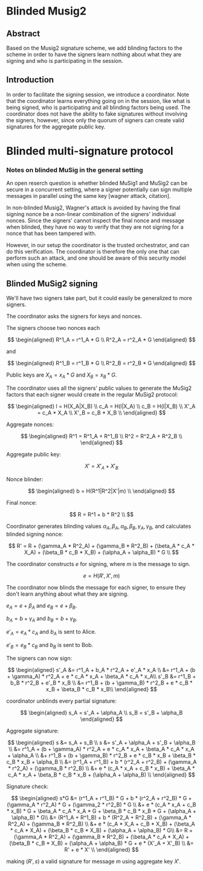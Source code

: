 # Blinded Musig2

## Abstract
Based on the Musig2 signature scheme, we add blinding factors to the scheme in
order to have the signers learn nothing about what they are signing and who is
participating in the session.

## Introduction
In order to facilitate the signing session, we introduce a coordinator. Note
that the coordinator learns everything going on in the session, like what is
being signed, who is participating and all blinding factors being used. The
coordinator does not have the ability to fake signatures without involving the
signers, however, since only the quorum of signers can create valid signatures
for the aggregate public key.

# Blinded multi-signature protocol

### Notes on blinded MuSig in the general setting 
An open reserch question is whether blinded MuSig1 and MuSig2 can be secure in
a concurrent setting, where a signer potentially can sign multiple messages in
parallel using the same key [wagner attack, citation].

In non-blinded Musig2, Wagner's attack is avoided by having the final signing
nonce be a non-linear combination of the signers' individual nonces. Since the
signers' cannot inspect the final nonce and message when blinded, they have no
way to verify that they are not signing for a nonce that has been tampered
with.

However, in our setup the coordinator is the trusted orchestrator, and can do
this verification. The coordinator is therefore the only one that can perform
such an attack, and one should be aware of this security model when using the
scheme.

##  Blinded MuSig2 signing
We'll have two signers take part, but it could easily be generalized to more
signers.

The coordinator asks the signers for keys and nonces.

The signers choose two nonces each 

$$
\begin{aligned}
R^1_A = r^1_A * G  \\
R^2_A = r^2_A * G 
\end{aligned}
$$

and

$$
\begin{aligned}
R^1_B = r^1_B * G \\
R^2_B = r^2_B * G 
\end{aligned}
$$

Public keys are $X_A = x_A * G$ and $X_B = x_B * G$.

The coordinator uses all the signers' public values to generate the MuSig2
factors that each signer would create in the regular MuSig2 protocol:

$$
\begin{aligned}
l = H(X_A|X_B) \\
c_A = H(l|X_A) \\
c_B = H(l|X_B) \\
X'_A = c_A * X_A \\
X'_B = c_B * X_B \\
\end{aligned}
$$

Aggregate nonces:

$$
\begin{aligned}
R^1 = R^1_A + R^1_B \\
R^2 = R^2_A + R^2_B \\
\end{aligned}
$$

Aggregate public key: 

$$
X' = X'_A + X'_B
$$


Nonce blinder:

$$
\begin{aligned}
b = H(R^1|R^2|X'|m) \\
\end{aligned}
$$


Final nonce:

$$
R = R^1 + b * R^2 \\
$$

Coordinator generates blinding values $\alpha_A, \beta_A, \alpha_B, \beta_B, \gamma_A, \gamma_B$, and
calculates blinded signing nonce:

$$
R' = R + (\gamma_A * R^2_A) + (\gamma_B * R^2_B) + (\beta_A * c_A * X_A) + (\beta_B * c_B * X_B) + (\alpha_A + \alpha_B) * G \\
$$

The coordinator constructs $e$ for signing, where $m$ is the message to sign.

$$
e = H(R', X', m)
$$

The coordinator now blinds the message for each signer, to ensure they don't
learn anything about what they are signing.

$e_A = e + \beta_A$ and $e_B = e + \beta_B$.

$b_A = b + \gamma_A$ and $b_B = b + \gamma_B$.

$e'_A = e_A * c_A$ and $b_A$ is sent to Alice.

$e'_B = e_B * c_B$ and $b_B$ is sent to Bob.

The signers can now sign:

$$
\begin{aligned}
s'_A &= r^1_A + b_A * r^2_A + e'_A * x_A \\
    &= r^1_A + (b + \gamma_A) * r^2_A + e * c_A * x_A + \beta_A * c_A * x_A\\
s'_B &= r^1_B + b_B * r^2_B + e'_B * x_B \\
    &= r^1_B + (b + \gamma_B) * r^2_B + e * c_B * x_B + \beta_B * c_B * x_B\\
\end{aligned}
$$

coordinator unblinds every partial signature:

$$
\begin{aligned}
s_A = s'_A + \alpha_A \\
s_B = s'_B + \alpha_B
\end{aligned}
$$

Aggregate signature:

$$
\begin{aligned}
s   &= s_A + s_B \\
s   &= s'_A + \alpha_A + s'_B + \alpha_B \\
    &= r^1_A + (b + \gamma_A) * r^2_A + e * c_A * x_A + \beta_A * c_A * x_A + \alpha_A \\
    &+ r^1_B + (b + \gamma_B) * r^2_B + e * c_B * x_B + \beta_B * c_B * x_B + \alpha_B \\
    &= (r^1_A + r^1_B) + b * (r^2_A + r^2_B) + (\gamma_A * r^2_A) + (\gamma_B * r^2_B) \\
    &+ e * (c_A * x_A + c_B * x_B)  + \beta_A * c_A * x_A + \beta_B * c_B * x_B + (\alpha_A + \alpha_B) \\
\end{aligned}
$$

Signature check:

$$
\begin{aligned}
s*G &= (r^1_A + r^1_B) * G + b * (r^2_A + r^2_B) * G + (\gamma_A * r^2_A) * G + (\gamma_2 * r^2_B) * G \\
    &+ e * (c_A * x_A + c_B * x_B) * G + \beta_A * c_A * x_A * G + \beta_B * c_B * x_B * G + (\alpha_A + \alpha_B) * G\\
    &= (R^1_A + R^1_B) + b * (R^2_A + R^2_B) + (\gamma_A * R^2_A) + (\gamma_B * R^2_B) \\
    &+ e * (c_A * X_A + c_B * X_B) + (\beta_A * c_A * X_A) + (\beta_B * c_B * X_B) + (\alpha_A + \alpha_B) * G\\
    &= R + (\gamma_A * R^2_A) + (\gamma_B * R^2_B) + (\beta_A * c_A * X_A) + (\beta_B * c_B * X_B) + (\alpha_A + \alpha_B) * G + e * (X'_A + X'_B)  \\
    &= R' + e * X' \\
\end{aligned}
$$

making $(R', s)$ a valid signature for message $m$ using aggregate key $X'$.
